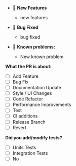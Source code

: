 <!-- 
If the PR is blocked by another in review, please add the following lines:
- [ ] 🚨 This PR has is blocked by another that is still in review !
    - other.PR.Link
- - - -
-->

<!-- 
If you want to add a description of your PR on top of features descriptions, please use the following
format:
**Description**
your description here
- - - -
-->

<!--
Please delete the sections that are not applicable
 -->
- 🤖 **New Features**
    - new features

- 🐛 **Bug Fixed**
    - bug fixed

- 🚩 **Known problems:**
    - New known problem

**What the PR is about:**

- [ ] Add Feature
- [ ] Bug Fix
- [ ] Documentation Update
- [ ] Style / UI Changes
- [ ] Code Refactor
- [ ] Performance Improvements
- [ ] Test
- [ ] CI additions
- [ ] Release Branch
- [ ] Revert

**Did you add/modify tests?**

- [ ] Units Tests
- [ ] Integration Tests
- [ ] No
